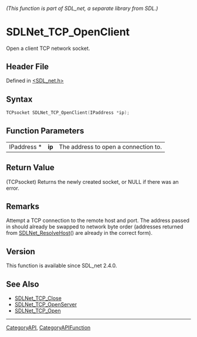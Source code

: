###### (This function is part of SDL_net, a separate library from SDL.)
# SDLNet_TCP_OpenClient

Open a client TCP network socket.

## Header File

Defined in [<SDL_net.h>](https://github.com/libsdl-org/SDL_net/blob/SDL2/include/SDL_net.h)

## Syntax

```c
TCPsocket SDLNet_TCP_OpenClient(IPaddress *ip);
```

## Function Parameters

|             |        |                                      |
| ----------- | ------ | ------------------------------------ |
| IPaddress * | **ip** | The address to open a connection to. |

## Return Value

(TCPsocket) Returns the newly created socket, or NULL if there was an
error.

## Remarks

Attempt a TCP connection to the remote host and port. The address passed in
should already be swapped to network byte order (addresses returned from
[SDLNet_ResolveHost](SDLNet_ResolveHost)() are already in the correct
form).

## Version

This function is available since SDL_net 2.4.0.

## See Also

- [SDLNet_TCP_Close](SDLNet_TCP_Close)
- [SDLNet_TCP_OpenServer](SDLNet_TCP_OpenServer)
- [SDLNet_TCP_Open](SDLNet_TCP_Open)

----
[CategoryAPI](CategoryAPI), [CategoryAPIFunction](CategoryAPIFunction)

